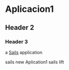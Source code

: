 # Aplicacion1
## Header 2
### Header 3

a [Sails](http://sailsjs.org) application


sails new Aplication1
sails lift

